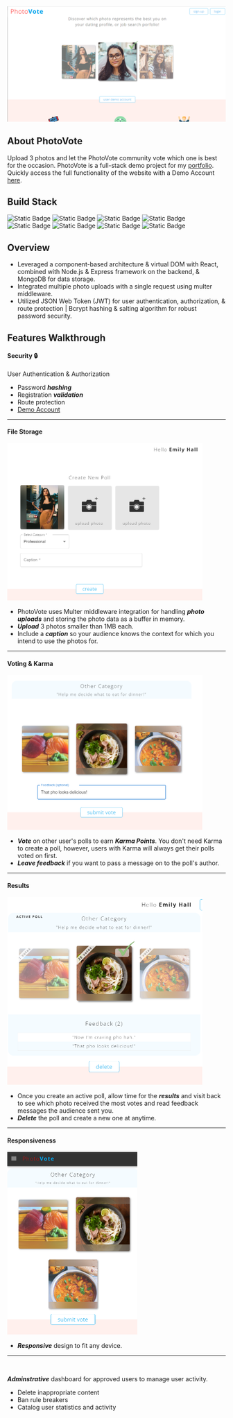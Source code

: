 <img src="client/src/assets/photovote.png" width="650" alt="Image Description">


## About PhotoVote

Upload 3 photos and let the PhotoVote community vote which one is best for the occasion. PhotoVote is a full-stack demo project for my [portfolio](https://woox99.github.io/Portfolio/). Quickly access the full functionality of the website with a Demo Account [here](http://3.143.25.6/).

## Build Stack
![Static Badge](https://img.shields.io/badge/React%20-%20%23EEAEAE) ![Static Badge](https://img.shields.io/badge/Node.js%20-%20%23EEAEAE)   ![Static Badge](https://img.shields.io/badge/Express%20-%20%23EEAEAE)   ![Static Badge](https://img.shields.io/badge/MongoDB-%20%23EEAEAE) ![Static Badge](https://img.shields.io/badge/Mongoose%20-%20%23EEAEAE)  ![Static Badge](https://img.shields.io/badge/npm%20-%20%23EEAEAE)   ![Static Badge](https://img.shields.io/badge/Multer%20-%20%23EEAEAE) ![Static Badge](https://img.shields.io/badge/AWS%20EC2%20-%20%23EEAEAE)


## Overview

* Leveraged a component-based architecture & virtual DOM with React, combined with Node.js & Express
framework on the backend, & MongoDB for data storage.
* Integrated multiple photo uploads with a single request using multer middleware.
* Utilized JSON Web Token (JWT) for user authentication, authorization, & route protection | Bcrypt hashing &
salting algorithm for robust password security.



## Features Walkthrough

#### Security 🔒

User Authentication & Authorization
* Password ***hashing***
* Registration ***validation***
* Route protection
* [Demo Account](http://3.143.25.6/)

--- 

#### File Storage

<img src="client/src/assets/create.png" width="450" alt="Image Description">

<br>

* PhotoVote uses Multer middleware integration for handling ***photo uploads*** and storing the photo data as a buffer in memory. 
* ***Upload*** 3 photos smaller than 1MB each.
* Include a ***caption*** so your audience knows the context for which you intend to use the photos for.

---

#### Voting & Karma

<img src="client/src/assets/vote2.png" width="450" alt="Image Description">

<br>

* ***Vote*** on other user's polls to earn ***Karma Points***. You don't need Karma to create a poll, however, users with Karma will always get their polls voted on first. 
* ***Leave feedback*** if you want to pass a message on to the poll's author.

---
#### Results

<img src="client/src/assets/result.png" width="450" alt="Image Description">

<br>

* Once you create an active poll, allow time for the ***results*** and visit back to see which photo received the most votes and read feedback messages the audience sent you. 
* ***Delete*** the poll and create a new one at anytime. 

---
#### Responsiveness

<img src="client/src/assets/mobile.png" width="300" alt="Image Description">

<br>

* ***Responsive*** design to fit any device.

---

<br>

***Adminstrative*** dashboard for approved users to manage user activity.

* Delete inappropriate content
* Ban rule breakers
* Catalog user statistics and activity